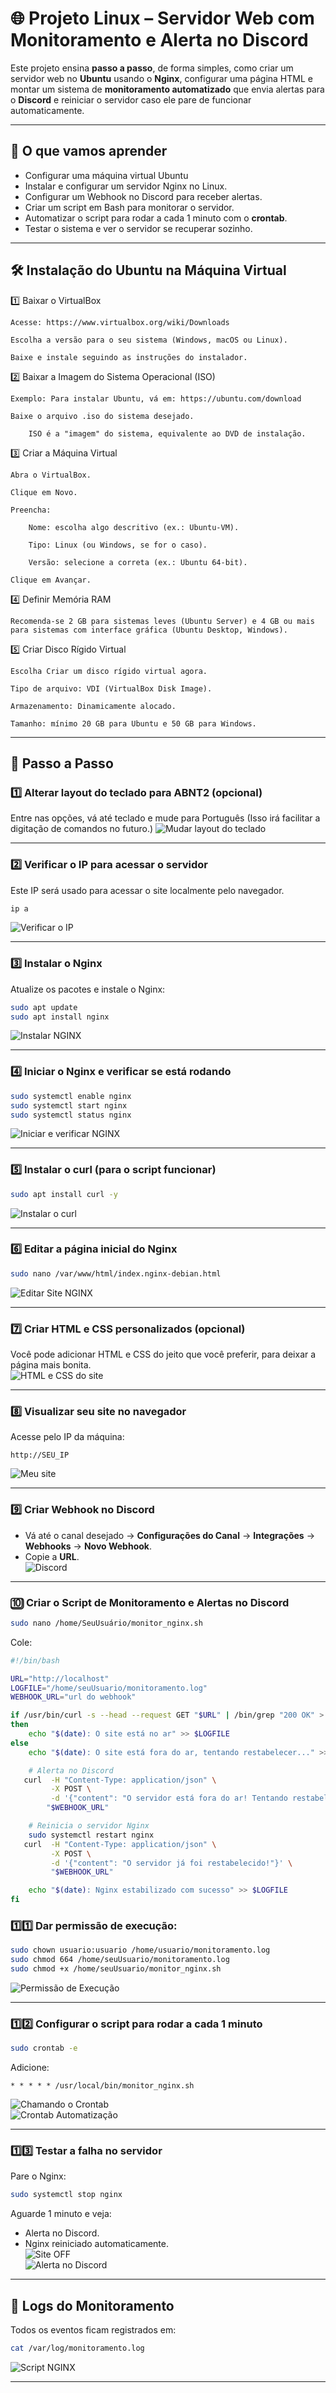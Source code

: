 # 🌐 Projeto Linux – Servidor Web com Monitoramento e Alerta no Discord

Este projeto ensina **passo a passo**, de forma simples, como criar um servidor web no **Ubuntu** usando o **Nginx**, configurar uma página HTML e montar um sistema de **monitoramento automatizado** que envia alertas para o **Discord** e reiniciar o servidor caso ele pare de funcionar automaticamente.

---

## 📌 O que vamos aprender
- Configurar uma máquina virtual Ubuntu
- Instalar e configurar um servidor Nginx no Linux.
- Configurar um Webhook no Discord para receber alertas.
- Criar um script em Bash para monitorar o servidor.
- Automatizar o script para rodar a cada 1 minuto com o **crontab**.
- Testar o sistema e ver o servidor se recuperar sozinho.

---

## 🛠 Instalação do Ubuntu na Máquina Virtual
1️⃣ Baixar o VirtualBox

    Acesse: https://www.virtualbox.org/wiki/Downloads

    Escolha a versão para o seu sistema (Windows, macOS ou Linux).

    Baixe e instale seguindo as instruções do instalador.

2️⃣ Baixar a Imagem do Sistema Operacional (ISO)

    Exemplo: Para instalar Ubuntu, vá em: https://ubuntu.com/download

    Baixe o arquivo .iso do sistema desejado.

        ISO é a "imagem" do sistema, equivalente ao DVD de instalação.

3️⃣ Criar a Máquina Virtual

    Abra o VirtualBox.

    Clique em Novo.

    Preencha:

        Nome: escolha algo descritivo (ex.: Ubuntu-VM).

        Tipo: Linux (ou Windows, se for o caso).

        Versão: selecione a correta (ex.: Ubuntu 64-bit).

    Clique em Avançar.
    

4️⃣ Definir Memória RAM

    Recomenda-se 2 GB para sistemas leves (Ubuntu Server) e 4 GB ou mais para sistemas com interface gráfica (Ubuntu Desktop, Windows).

5️⃣ Criar Disco Rígido Virtual

    Escolha Criar um disco rígido virtual agora.

    Tipo de arquivo: VDI (VirtualBox Disk Image).

    Armazenamento: Dinamicamente alocado.

    Tamanho: mínimo 20 GB para Ubuntu e 50 GB para Windows.




---

## 🚀 Passo a Passo

### 1️⃣ Alterar layout do teclado para ABNT2 (opcional)
Entre nas opções, vá até teclado e mude para Português (Isso irá facilitar a digitação de comandos no futuro.)
![Mudar layout do teclado](/images/Mudar%20layout%20do%20teclado%20.png)

---

### 2️⃣ Verificar o IP para acessar o servidor
Este IP será usado para acessar o site localmente pelo navegador.
```bash
ip a
```
![Verificar o IP](/images/Verificar%20o%20IP%20para%20entrar%20no%20site%20local.png)

---

### 3️⃣ Instalar o Nginx
Atualize os pacotes e instale o Nginx:
```bash
sudo apt update
sudo apt install nginx
```
![Instalar NGINX](/images/Instalar%20NGINX.png)

---

### 4️⃣ Iniciar o Nginx e verificar se está rodando
```bash
sudo systemctl enable nginx
sudo systemctl start nginx
sudo systemctl status nginx
```
![Iniciar e verificar NGINX](/images/Iniciar%20NGINX%20e%20Ver%20se%20est%C3%A1%20rodando.png)

---

### 5️⃣ Instalar o curl (para o script funcionar)
```bash
sudo apt install curl -y
```
![Instalar o curl](/images/Instalar%20o%20curl.png)

---

### 6️⃣ Editar a página inicial do Nginx
```bash
sudo nano /var/www/html/index.nginx-debian.html
```
![Editar Site NGINX](/images/Editar%20Site%20NGINX.png)

---

### 7️⃣ Criar HTML e CSS personalizados (opcional)
Você pode adicionar HTML e CSS do jeito que você preferir, para deixar a página mais bonita.  
![HTML e CSS do site](/images/HTML%20e%20CSS%20do%20site%20.png)

---

### 8️⃣ Visualizar seu site no navegador
Acesse pelo IP da máquina:
```
http://SEU_IP
```
![Meu site](/images/Meu%20site.png)

---

### 9️⃣ Criar Webhook no Discord
- Vá até o canal desejado → **Configurações do Canal** → **Integrações** → **Webhooks** → **Novo Webhook**.
- Copie a **URL**.  
![Discord](/images/webhook.png)

---

### 🔟 Criar o Script de Monitoramento e Alertas no Discord
```bash
sudo nano /home/SeuUsuário/monitor_nginx.sh
```
Cole:
```bash
#!/bin/bash

URL="http://localhost"
LOGFILE="/home/seuUsuario/monitoramento.log"
WEBHOOK_URL="url do webhook"

if /usr/bin/curl -s --head --request GET "$URL" | /bin/grep "200 OK" > /dev/null
then
    echo "$(date): O site está no ar" >> $LOGFILE
else
    echo "$(date): O site está fora do ar, tentando restabelecer..." >> $LOGFILE

    # Alerta no Discord
   curl  -H "Content-Type: application/json" \
         -X POST \
         -d '{"content": "O servidor está fora do ar! Tentando restabelecer..."}' \
        "$WEBHOOK_URL"

    # Reinicia o servidor Nginx
    sudo systemctl restart nginx
   curl  -H "Content-Type: application/json" \
         -X POST \
         -d '{"content": "O servidor já foi restabelecido!"}' \
         "$WEBHOOK_URL"

    echo "$(date): Nginx estabilizado com sucesso" >> $LOGFILE
fi
```
### 1️⃣1️⃣ Dar permissão de execução:
```bash
sudo chown usuario:usuario /home/usuario/monitoramento.log
sudo chmod 664 /home/seuUsuario/monitoramento.log
sudo chmod +x /home/seuUsuario/monitor_nginx.sh
```
![Permissão de Execução](/images/Permissões.png)

---


### 1️⃣2️⃣ Configurar o script para rodar a cada 1 minuto
```bash
sudo crontab -e
```
Adicione:
```
* * * * * /usr/local/bin/monitor_nginx.sh
```
![Chamando o Crontab](/images/Chamando%20o%20Crontab%20.png)  
![Crontab Automatização](/images/crontab%20(Automatiza%C3%A7%C3%A3o%20de%20Script).png)

---

### 1️⃣3️⃣ Testar a falha no servidor
Pare o Nginx:
```bash
sudo systemctl stop nginx
```
Aguarde 1 minuto e veja:
- Alerta no Discord.
- Nginx reiniciado automaticamente.  
![Site OFF](/images/Site%20OFF.png)  
![Alerta no Discord](/images/Discord.png)

---

## 📜 Logs do Monitoramento
Todos os eventos ficam registrados em:
```bash
cat /var/log/monitoramento.log
```
![Script NGINX](/images/monitoramento.png)

---
